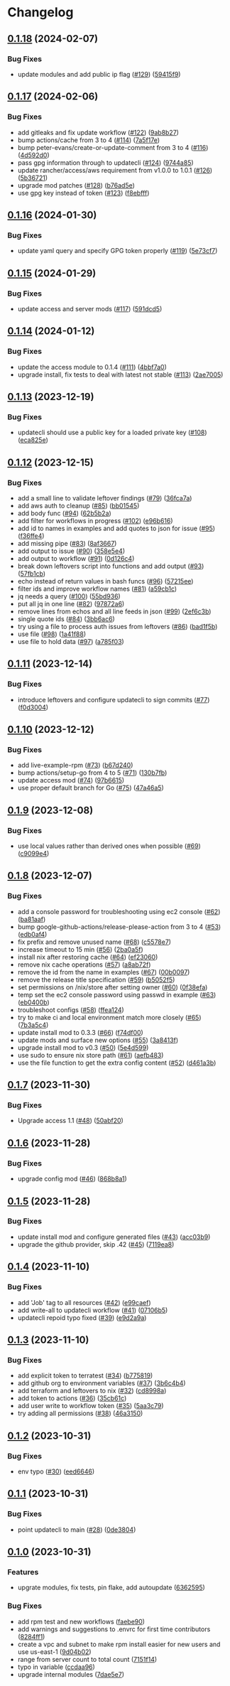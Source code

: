 # Changelog

## [0.1.18](https://github.com/rancher/terraform-aws-rke2/compare/v0.1.17...v0.1.18) (2024-02-07)


### Bug Fixes

* update modules and add public ip flag ([#129](https://github.com/rancher/terraform-aws-rke2/issues/129)) ([59415f9](https://github.com/rancher/terraform-aws-rke2/commit/59415f9593ff4643af1c84ef2ca4d42dcd6d9722))

## [0.1.17](https://github.com/rancher/terraform-aws-rke2/compare/v0.1.16...v0.1.17) (2024-02-06)


### Bug Fixes

* add gitleaks and fix update workflow ([#122](https://github.com/rancher/terraform-aws-rke2/issues/122)) ([9ab8b27](https://github.com/rancher/terraform-aws-rke2/commit/9ab8b275a216057701b03e8b4eb4b67627070b99))
* bump actions/cache from 3 to 4 ([#114](https://github.com/rancher/terraform-aws-rke2/issues/114)) ([7a5f17e](https://github.com/rancher/terraform-aws-rke2/commit/7a5f17ecb8a22ab93ad83453cc5d26e6d32415d2))
* bump peter-evans/create-or-update-comment from 3 to 4 ([#116](https://github.com/rancher/terraform-aws-rke2/issues/116)) ([4d592d0](https://github.com/rancher/terraform-aws-rke2/commit/4d592d0406f836f7fb12dd403c820770c3768407))
* pass gpg information through to updatecli ([#124](https://github.com/rancher/terraform-aws-rke2/issues/124)) ([9744a85](https://github.com/rancher/terraform-aws-rke2/commit/9744a85436fffae29598d753b6370b80ed947fb9))
* update rancher/access/aws requirement from v1.0.0 to 1.0.1 ([#126](https://github.com/rancher/terraform-aws-rke2/issues/126)) ([5b36721](https://github.com/rancher/terraform-aws-rke2/commit/5b367212aa92efcc999c1546035f869ab0beea14))
* upgrade mod patches ([#128](https://github.com/rancher/terraform-aws-rke2/issues/128)) ([b76ad5e](https://github.com/rancher/terraform-aws-rke2/commit/b76ad5ef59515c145bde7e59aa16b278566d212b))
* use gpg key instead of token ([#123](https://github.com/rancher/terraform-aws-rke2/issues/123)) ([f8ebfff](https://github.com/rancher/terraform-aws-rke2/commit/f8ebfffc1e862a70776663188ed2b50007aa9b83))

## [0.1.16](https://github.com/rancher/terraform-aws-rke2/compare/v0.1.15...v0.1.16) (2024-01-30)


### Bug Fixes

* update yaml query and specify GPG token properly ([#119](https://github.com/rancher/terraform-aws-rke2/issues/119)) ([5e73cf7](https://github.com/rancher/terraform-aws-rke2/commit/5e73cf714d0423a4159f0bce39847167a5b66223))

## [0.1.15](https://github.com/rancher/terraform-aws-rke2/compare/v0.1.14...v0.1.15) (2024-01-29)


### Bug Fixes

* update access and server mods ([#117](https://github.com/rancher/terraform-aws-rke2/issues/117)) ([591dcd5](https://github.com/rancher/terraform-aws-rke2/commit/591dcd590c54fe57d82c96dbdf7895913f7026cc))

## [0.1.14](https://github.com/rancher/terraform-aws-rke2/compare/v0.1.13...v0.1.14) (2024-01-12)


### Bug Fixes

* update the access module to 0.1.4 ([#111](https://github.com/rancher/terraform-aws-rke2/issues/111)) ([4bbf7a0](https://github.com/rancher/terraform-aws-rke2/commit/4bbf7a0a56a1136e3aa49ac0f5a7723294b8222c))
* upgrade install, fix tests to deal with latest not stable ([#113](https://github.com/rancher/terraform-aws-rke2/issues/113)) ([2ae7005](https://github.com/rancher/terraform-aws-rke2/commit/2ae70050eac12365e369a322975acd67ebcf82a9))

## [0.1.13](https://github.com/rancher/terraform-aws-rke2/compare/v0.1.12...v0.1.13) (2023-12-19)


### Bug Fixes

* updatecli should use a public key for a loaded private key ([#108](https://github.com/rancher/terraform-aws-rke2/issues/108)) ([eca825e](https://github.com/rancher/terraform-aws-rke2/commit/eca825e293497fb59e73edaed6e6a75aa245bda9))

## [0.1.12](https://github.com/rancher/terraform-aws-rke2/compare/v0.1.11...v0.1.12) (2023-12-15)


### Bug Fixes

* add a small line to validate leftover findings ([#79](https://github.com/rancher/terraform-aws-rke2/issues/79)) ([36fca7a](https://github.com/rancher/terraform-aws-rke2/commit/36fca7af899d1f85675159e97ecfa4145d2a92e9))
* add aws auth to cleanup ([#85](https://github.com/rancher/terraform-aws-rke2/issues/85)) ([bb01545](https://github.com/rancher/terraform-aws-rke2/commit/bb01545a49c134d320e193fb943cc202dd8dd374))
* add body func ([#94](https://github.com/rancher/terraform-aws-rke2/issues/94)) ([62b5b2a](https://github.com/rancher/terraform-aws-rke2/commit/62b5b2acd835dd605f240faf2b9a87f21b13afcb))
* add filter for workflows in progress ([#102](https://github.com/rancher/terraform-aws-rke2/issues/102)) ([e96b616](https://github.com/rancher/terraform-aws-rke2/commit/e96b6166eb95b2409c8d315b92b1f31a952113fc))
* add id to names in examples and add quotes to json for issue ([#95](https://github.com/rancher/terraform-aws-rke2/issues/95)) ([f36ffe4](https://github.com/rancher/terraform-aws-rke2/commit/f36ffe49cb5a07405294664dfb4cad6730c264b0))
* add missing pipe ([#83](https://github.com/rancher/terraform-aws-rke2/issues/83)) ([8af3667](https://github.com/rancher/terraform-aws-rke2/commit/8af36670799ed39fc70b40e53be8a77b6fd1c9f2))
* add output to issue ([#90](https://github.com/rancher/terraform-aws-rke2/issues/90)) ([358e5e4](https://github.com/rancher/terraform-aws-rke2/commit/358e5e4370020350585f03ac8d394cd90e5643ca))
* add output to workflow ([#91](https://github.com/rancher/terraform-aws-rke2/issues/91)) ([0d126c4](https://github.com/rancher/terraform-aws-rke2/commit/0d126c463fb5775bae4bf9f2f5f88aaed00d1eb0))
* break down leftovers script into functions and add output ([#93](https://github.com/rancher/terraform-aws-rke2/issues/93)) ([57fb1cb](https://github.com/rancher/terraform-aws-rke2/commit/57fb1cbf56b195c5d446543e5dae2506e419764d))
* echo instead of return values in bash funcs ([#96](https://github.com/rancher/terraform-aws-rke2/issues/96)) ([57215ee](https://github.com/rancher/terraform-aws-rke2/commit/57215ee17bf6e9722cc7fe4582f1638662e0362c))
* filter ids and improve workflow names ([#81](https://github.com/rancher/terraform-aws-rke2/issues/81)) ([a59cb1c](https://github.com/rancher/terraform-aws-rke2/commit/a59cb1cd5e1f1a4bced3f86662a13956ce4d038f))
* jq needs a query ([#100](https://github.com/rancher/terraform-aws-rke2/issues/100)) ([55bd936](https://github.com/rancher/terraform-aws-rke2/commit/55bd93679b853a2f78ce28f6292ced7041261594))
* put all jq in one line ([#82](https://github.com/rancher/terraform-aws-rke2/issues/82)) ([97872a6](https://github.com/rancher/terraform-aws-rke2/commit/97872a61770edabe09d05477b231e8f633bbb7bc))
* remove lines from echos and all line feeds in json ([#99](https://github.com/rancher/terraform-aws-rke2/issues/99)) ([2ef6c3b](https://github.com/rancher/terraform-aws-rke2/commit/2ef6c3bd2f10716a70ce8259a6e752d291e51941))
* single quote ids ([#84](https://github.com/rancher/terraform-aws-rke2/issues/84)) ([3bb6ac6](https://github.com/rancher/terraform-aws-rke2/commit/3bb6ac69042dab2308dbcbc9c2fea352efb2e204))
* try using a file to process auth issues from leftovers ([#86](https://github.com/rancher/terraform-aws-rke2/issues/86)) ([bad1f5b](https://github.com/rancher/terraform-aws-rke2/commit/bad1f5bca7ebd4fd9d39a7757d09252c19659a1d))
* use file ([#98](https://github.com/rancher/terraform-aws-rke2/issues/98)) ([1a41f88](https://github.com/rancher/terraform-aws-rke2/commit/1a41f884343cddd7fbc267c0998daef01e3787ab))
* use file to hold data ([#97](https://github.com/rancher/terraform-aws-rke2/issues/97)) ([a785f03](https://github.com/rancher/terraform-aws-rke2/commit/a785f037c67723c156fdbc39b205d43c5ed31e8a))

## [0.1.11](https://github.com/rancher/terraform-aws-rke2/compare/v0.1.10...v0.1.11) (2023-12-14)


### Bug Fixes

* introduce leftovers and configure updatecli to sign commits ([#77](https://github.com/rancher/terraform-aws-rke2/issues/77)) ([f0d3004](https://github.com/rancher/terraform-aws-rke2/commit/f0d300437231090d0da5cf403c2d73561467131d))

## [0.1.10](https://github.com/rancher/terraform-aws-rke2/compare/v0.1.9...v0.1.10) (2023-12-12)


### Bug Fixes

* add live-example-rpm ([#73](https://github.com/rancher/terraform-aws-rke2/issues/73)) ([b67d240](https://github.com/rancher/terraform-aws-rke2/commit/b67d240e6d7823a21330001334ea7918b21ae524))
* bump actions/setup-go from 4 to 5 ([#71](https://github.com/rancher/terraform-aws-rke2/issues/71)) ([130b7fb](https://github.com/rancher/terraform-aws-rke2/commit/130b7fbf41a5787f61933ee367c47e2aa96368d1))
* update access mod ([#74](https://github.com/rancher/terraform-aws-rke2/issues/74)) ([97b6615](https://github.com/rancher/terraform-aws-rke2/commit/97b66159f69103db04776267433483f131ec940b))
* use proper default branch for Go ([#75](https://github.com/rancher/terraform-aws-rke2/issues/75)) ([47a46a5](https://github.com/rancher/terraform-aws-rke2/commit/47a46a5f569af350291e37aaecfa4faac01f7772))

## [0.1.9](https://github.com/rancher/terraform-aws-rke2/compare/v0.1.8...v0.1.9) (2023-12-08)


### Bug Fixes

* use local values rather than derived ones when possible ([#69](https://github.com/rancher/terraform-aws-rke2/issues/69)) ([c9099e4](https://github.com/rancher/terraform-aws-rke2/commit/c9099e42f7c06c1f4242a114a1040b2a68953284))

## [0.1.8](https://github.com/rancher/terraform-aws-rke2/compare/v0.1.7...v0.1.8) (2023-12-07)


### Bug Fixes

* add a console password for troubleshooting using ec2 console ([#62](https://github.com/rancher/terraform-aws-rke2/issues/62)) ([ba81aaf](https://github.com/rancher/terraform-aws-rke2/commit/ba81aafcf4760654de58781b1a78441911173f29))
* bump google-github-actions/release-please-action from 3 to 4 ([#53](https://github.com/rancher/terraform-aws-rke2/issues/53)) ([edb0af4](https://github.com/rancher/terraform-aws-rke2/commit/edb0af44a821b924714aea37c88d506af553b4ab))
* fix prefix and remove unused name ([#68](https://github.com/rancher/terraform-aws-rke2/issues/68)) ([c5578e7](https://github.com/rancher/terraform-aws-rke2/commit/c5578e7b73dfa7537b3e2c6fd404102e8d478a14))
* increase timeout to 15 min ([#56](https://github.com/rancher/terraform-aws-rke2/issues/56)) ([2ba0a5f](https://github.com/rancher/terraform-aws-rke2/commit/2ba0a5fdc5062295b3bf3dba87e978a86936236d))
* install nix after restoring cache ([#64](https://github.com/rancher/terraform-aws-rke2/issues/64)) ([ef23060](https://github.com/rancher/terraform-aws-rke2/commit/ef23060995ad2cdeed168ace3eb1aa7005798973))
* remove nix cache operations ([#57](https://github.com/rancher/terraform-aws-rke2/issues/57)) ([a8ab72f](https://github.com/rancher/terraform-aws-rke2/commit/a8ab72ffc21b208479285eee2a056ab2371081ad))
* remove the id from the name in examples ([#67](https://github.com/rancher/terraform-aws-rke2/issues/67)) ([00b0097](https://github.com/rancher/terraform-aws-rke2/commit/00b0097847619f608fed7aaa070861a46c1e32d2))
* remove the release title specification ([#59](https://github.com/rancher/terraform-aws-rke2/issues/59)) ([b5052f5](https://github.com/rancher/terraform-aws-rke2/commit/b5052f532e119e0f50fd69eade0331cd577fd706))
* set permissions on /nix/store after setting owner ([#60](https://github.com/rancher/terraform-aws-rke2/issues/60)) ([0f38efa](https://github.com/rancher/terraform-aws-rke2/commit/0f38efa08cd769d2f03a27d8e609c151404892b6))
* temp set the ec2 console password using passwd in example ([#63](https://github.com/rancher/terraform-aws-rke2/issues/63)) ([eb0400b](https://github.com/rancher/terraform-aws-rke2/commit/eb0400b0e2adc41794b084414edc5017179d82cd))
* troubleshoot configs ([#58](https://github.com/rancher/terraform-aws-rke2/issues/58)) ([ffea124](https://github.com/rancher/terraform-aws-rke2/commit/ffea1249c3383403b93824cbe3d8d44240a5cfb4))
* try to make ci and local environment match more closely ([#65](https://github.com/rancher/terraform-aws-rke2/issues/65)) ([7b3a5c4](https://github.com/rancher/terraform-aws-rke2/commit/7b3a5c44753e3667861587627afc921fe4141585))
* update install mod to 0.3.3 ([#66](https://github.com/rancher/terraform-aws-rke2/issues/66)) ([f74df00](https://github.com/rancher/terraform-aws-rke2/commit/f74df00c9d63e61a902ed4fa5052efe715ed871d))
* update mods and surface new options ([#55](https://github.com/rancher/terraform-aws-rke2/issues/55)) ([3a8413f](https://github.com/rancher/terraform-aws-rke2/commit/3a8413fa04789d52d88437c5067f3becdec56d2c))
* upgrade install mod to v0.3 ([#50](https://github.com/rancher/terraform-aws-rke2/issues/50)) ([5e4d599](https://github.com/rancher/terraform-aws-rke2/commit/5e4d5999777b7a61b7eb17131fa1157766ae3add))
* use sudo to ensure nix store path ([#61](https://github.com/rancher/terraform-aws-rke2/issues/61)) ([aefb483](https://github.com/rancher/terraform-aws-rke2/commit/aefb483bd9424d7b0a29c1d9592268524f7d47f1))
* use the file function to get the extra config content ([#52](https://github.com/rancher/terraform-aws-rke2/issues/52)) ([d461a3b](https://github.com/rancher/terraform-aws-rke2/commit/d461a3b2b81da5c548c03cfe90b7b905c1cac36c))

## [0.1.7](https://github.com/rancher/terraform-aws-rke2/compare/v0.1.6...v0.1.7) (2023-11-30)


### Bug Fixes

* Upgrade access 1.1 ([#48](https://github.com/rancher/terraform-aws-rke2/issues/48)) ([50abf20](https://github.com/rancher/terraform-aws-rke2/commit/50abf20d43a55c93c1d4afee6168cf1447f3d44c))

## [0.1.6](https://github.com/rancher/terraform-aws-rke2/compare/v0.1.5...v0.1.6) (2023-11-28)


### Bug Fixes

* upgrade config mod ([#46](https://github.com/rancher/terraform-aws-rke2/issues/46)) ([868b8a1](https://github.com/rancher/terraform-aws-rke2/commit/868b8a1f5b5107ab97ae22498578cb78c1f6f395))

## [0.1.5](https://github.com/rancher/terraform-aws-rke2/compare/v0.1.4...v0.1.5) (2023-11-28)


### Bug Fixes

* update install mod and configure generated files ([#43](https://github.com/rancher/terraform-aws-rke2/issues/43)) ([acc03b9](https://github.com/rancher/terraform-aws-rke2/commit/acc03b954aaf4605e6df7c64aac5f33ec71000c6))
* upgrade the github provider, skip .42 ([#45](https://github.com/rancher/terraform-aws-rke2/issues/45)) ([7119ea8](https://github.com/rancher/terraform-aws-rke2/commit/7119ea871f29cf983a46ced7008b6c90185d73eb))

## [0.1.4](https://github.com/rancher/terraform-aws-rke2/compare/v0.1.3...v0.1.4) (2023-11-10)


### Bug Fixes

* add 'Job' tag to all resources ([#42](https://github.com/rancher/terraform-aws-rke2/issues/42)) ([e99caef](https://github.com/rancher/terraform-aws-rke2/commit/e99caef1ec0d505db91e152194677eb6d8eef658))
* add write-all to updatecli workflow ([#41](https://github.com/rancher/terraform-aws-rke2/issues/41)) ([07106b5](https://github.com/rancher/terraform-aws-rke2/commit/07106b59db2baf84890f670438308ee98080c384))
* updatecli repoid typo fixed ([#39](https://github.com/rancher/terraform-aws-rke2/issues/39)) ([e9d2a9a](https://github.com/rancher/terraform-aws-rke2/commit/e9d2a9aa509217d0c2c9f1142f3f6f180259a4e5))

## [0.1.3](https://github.com/rancher/terraform-aws-rke2/compare/v0.1.2...v0.1.3) (2023-11-10)


### Bug Fixes

* add explicit token to terratest ([#34](https://github.com/rancher/terraform-aws-rke2/issues/34)) ([b775819](https://github.com/rancher/terraform-aws-rke2/commit/b775819e6d10b2ad7e84324d8ff1777b8c7a75d5))
* add github org to environment variables ([#37](https://github.com/rancher/terraform-aws-rke2/issues/37)) ([3b6c4b4](https://github.com/rancher/terraform-aws-rke2/commit/3b6c4b4a28a6a4f852737f1a2889c5c6267168c5))
* add terraform and leftovers to nix ([#32](https://github.com/rancher/terraform-aws-rke2/issues/32)) ([cd8998a](https://github.com/rancher/terraform-aws-rke2/commit/cd8998a9b115540c1d0958a3c2660da8fa9aacb1))
* add token to actions ([#36](https://github.com/rancher/terraform-aws-rke2/issues/36)) ([35cb61c](https://github.com/rancher/terraform-aws-rke2/commit/35cb61c5ca43282f115661d92d81e713dd120fc9))
* add user write to workflow token ([#35](https://github.com/rancher/terraform-aws-rke2/issues/35)) ([5aa3c79](https://github.com/rancher/terraform-aws-rke2/commit/5aa3c793fc447615be73306b9971b6bb403137f3))
* try adding all permissions ([#38](https://github.com/rancher/terraform-aws-rke2/issues/38)) ([46a3150](https://github.com/rancher/terraform-aws-rke2/commit/46a315016696c5d32e855bd33c3d3f0f911e22e5))

## [0.1.2](https://github.com/rancher/terraform-aws-rke2/compare/v0.1.1...v0.1.2) (2023-10-31)


### Bug Fixes

* env typo ([#30](https://github.com/rancher/terraform-aws-rke2/issues/30)) ([eed6646](https://github.com/rancher/terraform-aws-rke2/commit/eed66465a325e7861767b077e0ad2c7e6daf6a71))

## [0.1.1](https://github.com/rancher/terraform-aws-rke2/compare/v0.1.0...v0.1.1) (2023-10-31)


### Bug Fixes

* point updatecli to main ([#28](https://github.com/rancher/terraform-aws-rke2/issues/28)) ([0de3804](https://github.com/rancher/terraform-aws-rke2/commit/0de38044d1d9fb5072501c762d2afc4561f71cca))

## [0.1.0](https://github.com/rancher/terraform-aws-rke2/compare/v0.0.4...v0.1.0) (2023-10-31)


### Features

* upgrate modules, fix tests, pin flake, add autoupdate ([6362595](https://github.com/rancher/terraform-aws-rke2/commit/63625950de28f2afc2b655b5fc215938a1b87c90))


### Bug Fixes

* add rpm test and new workflows ([faebe90](https://github.com/rancher/terraform-aws-rke2/commit/faebe907a8fa6600265708531621d85dd764537e))
* add warnings and suggestions to .envrc for first time contributors ([8284ff1](https://github.com/rancher/terraform-aws-rke2/commit/8284ff154bfd112f010674635b29319b2a8ef24e))
* create a vpc and subnet to make rpm install easier for new users and use us-east-1 ([9d04b02](https://github.com/rancher/terraform-aws-rke2/commit/9d04b02a8b0d90ace1c129e34e7a435320e437e4))
* range from server count to total count ([7151f14](https://github.com/rancher/terraform-aws-rke2/commit/7151f1473fa962500ae8f4834212f1a5859523da))
* typo in variable ([ccdaa96](https://github.com/rancher/terraform-aws-rke2/commit/ccdaa96d8906ccfcc81ad2f45a6cf0ba4ede05bb))
* upgrade internal modules ([7dae5e7](https://github.com/rancher/terraform-aws-rke2/commit/7dae5e7681ecc704772451ee94e65fc5c86c832e))
